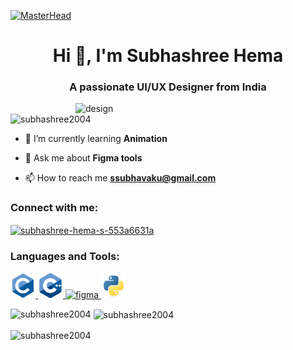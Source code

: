 [![MasterHead](https://cdn.dribbble.com/users/2336314/screenshots/6354394/ux_ui.gif)](https://Subhashree2004)




<h1 align="center">Hi 👋, I'm Subhashree Hema</h1>
<h3 align="center">A passionate UI/UX Designer from India</h3>
<img align="right" alt="design" width="400" src="https://miro.medium.com/v2/resize:fit:679/1*9BrpVqQkpXGPP4fLcrk5Dw.gif">

<p align="left"> <img src="https://komarev.com/ghpvc/?username=subhashree2004&label=Profile%20views&color=0e75b6&style=flat" alt="subhashree2004" /> </p>

- 🌱 I’m currently learning **Animation**

- 💬 Ask me about **Figma tools**

- 📫 How to reach me **ssubhavaku@gmail.com**

<h3 align="left">Connect with me:</h3>
<p align="left">
<a href="https://linkedin.com/in/subhashree-hema-s-553a6631a" target="blank"><img align="center" src="https://raw.githubusercontent.com/rahuldkjain/github-profile-readme-generator/master/src/images/icons/Social/linked-in-alt.svg" alt="subhashree-hema-s-553a6631a" height="30" width="40" /></a>
</p>

<h3 align="left">Languages and Tools:</h3>
<p align="left"> <a href="https://www.cprogramming.com/" target="_blank" rel="noreferrer"> <img src="https://raw.githubusercontent.com/devicons/devicon/master/icons/c/c-original.svg" alt="c" width="40" height="40"/> </a> <a href="https://www.w3schools.com/cpp/" target="_blank" rel="noreferrer"> <img src="https://raw.githubusercontent.com/devicons/devicon/master/icons/cplusplus/cplusplus-original.svg" alt="cplusplus" width="40" height="40"/> </a> <a href="https://www.figma.com/" target="_blank" rel="noreferrer"> <img src="https://www.vectorlogo.zone/logos/figma/figma-icon.svg" alt="figma" width="40" height="40"/> </a> <a href="https://www.python.org" target="_blank" rel="noreferrer"> <img src="https://raw.githubusercontent.com/devicons/devicon/master/icons/python/python-original.svg" alt="python" width="40" height="40"/> </a> </p>

<p><img align="left" src="https://github-readme-stats.vercel.app/api/top-langs?username=subhashree2004&show_icons=true&locale=en&layout=compact" alt="subhashree2004" /></p>

<p>&nbsp;<img align="center" src="https://github-readme-stats.vercel.app/api?username=subhashree2004&show_icons=true&locale=en" alt="subhashree2004" /></p>

<p><img align="center" src="https://github-readme-streak-stats.herokuapp.com/?user=subhashree2004&" alt="subhashree2004" /></p>
